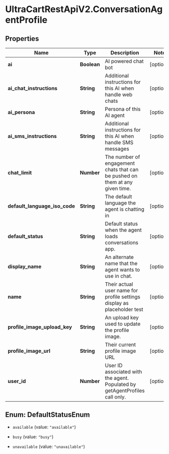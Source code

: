 # UltraCartRestApiV2.ConversationAgentProfile

## Properties
Name | Type | Description | Notes
------------ | ------------- | ------------- | -------------
**ai** | **Boolean** | AI powered chat bot | [optional] 
**ai_chat_instructions** | **String** | Additional instructions for this AI when handle web chats | [optional] 
**ai_persona** | **String** | Persona of this AI agent | [optional] 
**ai_sms_instructions** | **String** | Additional instructions for this AI when handle SMS messages | [optional] 
**chat_limit** | **Number** | The number of engagement chats that can be pushed on them at any given time. | [optional] 
**default_language_iso_code** | **String** | The default language the agent is chatting in | [optional] 
**default_status** | **String** | Default status when the agent loads conversations app. | [optional] 
**display_name** | **String** | An alternate name that the agent wants to use in chat. | [optional] 
**name** | **String** | Their actual user name for profile settings display as placeholder test | [optional] 
**profile_image_upload_key** | **String** | An upload key used to update the profile image. | [optional] 
**profile_image_url** | **String** | Their current profile image URL | [optional] 
**user_id** | **Number** | User ID associated with the agent.  Populated by getAgentProfiles call only. | [optional] 


<a name="DefaultStatusEnum"></a>
## Enum: DefaultStatusEnum


* `available` (value: `"available"`)

* `busy` (value: `"busy"`)

* `unavailable` (value: `"unavailable"`)




